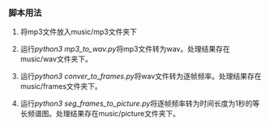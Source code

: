 ### 脚本用法

1. 将mp3文件放入music/mp3文件夹下

2. 运行*python3 mp3_to_wav.py*将mp3文件转为wav。处理结果存在music/wav文件夹下。

3. 运行*python3 conver_to_frames.py*将wav文件转为逐帧频率。处理结果存在music/frames文件夹下。

4. 运行*python3 seg_frames_to_picture.py*将逐帧频率转为时间长度为1秒的等长频谱图。处理结果存在music/picture文件夹下。
